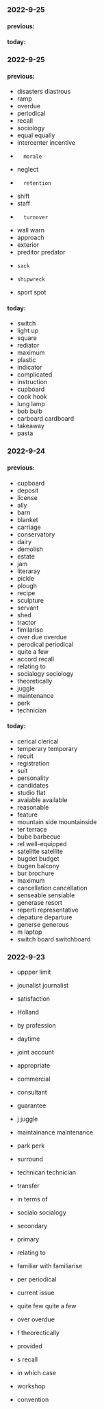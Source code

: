 ### 2022-9-25
#### previous:
#### today:

### 2022-9-25
#### previous:
- disasters    diastrous
- ramp
- overdue
- periodical
- recall
- sociology
- equal    equally
- intercenter    incentive
-       morale
- neglect   
-       retention
- shift
- staff
-       turnover
- wall   warn
- approach
- exterior
- preditor    predator
-     sack
-     shipwreck
- sport     spot
#### today:
- switch
- light up
- square
- rediator
- maximum
- plastic
- indicator
- complicated
- instruction
- cupboard
- cook    hook
- lung    lamp
- bob     bulb
- carboard    cardboard
- takeaway     
- pasta

### 2022-9-24
#### previous:
- cupboard
- deposit
- license
- ally
- barn
- blanket
- carriage
- conservatory
- dairy
- demolish
- estate
- jam
- literaray
- pickle
- plough
- recipe
- sculpture
- servant
- shed
- tractor
- fimilarise
- over due   overdue
- perodical   periodical
- quite a few  
- accord     recall
- relating to    
- socialogy   sociology
- theoretically
- juggle
- maintenance
- perk
- technician
#### today:
- cerical    clerical
- temperary     temporary   
- recuit   
- registration
- suit
- personality
- candidates
- studio flat
- avaiable   available
- reasonable
- feature
- mountain side    mountainside
- ter    terrace
- bube   barbecue
- rel    well-equipped
- satelitte    satellite
- bugdet    budget
- bugen    balcony
- bur    brochure
- maximum      
- cancellation   cancellation
- senseable    sensiable
- generase   resort
- reperti    representative
- depature    departure
- generse    generous
- m         laptop
- switch board    switchboard



### 2022-9-23
- uppper limit
- jounalist journalist
- satisfaction
- Holland
- by profession
- daytime
- joint account
- appropriate
- commercial
- consultant
- guarantee
- j juggle
- maintainance maintenance
- park perk
- surround
- technican technician

- transfer
- in terms of
- socialo socialogy
- secondary
- primary
- relating to
- familiar with   familiarise
- per   periodical
- current issue   
- quite few   quite a few
- over    overdue
- f   theorectically
- provided
- s   recall
- in which case
- workshop
- convention
